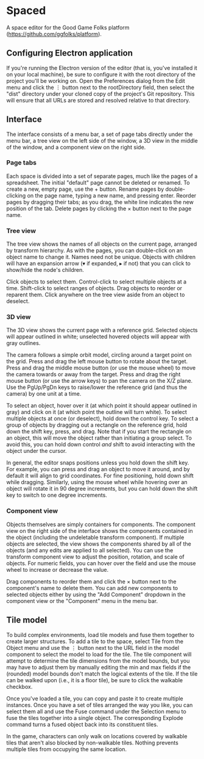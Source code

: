 # Spaced
A space editor for the Good Game Folks platform (https://github.com/ggfolks/platform).

## Configuring Electron application
If you're running the Electron version of the editor (that is, you've installed it on your local
machine), be sure to configure it with the root directory of the project you'll be working on.
Open the Preferences dialog from the Edit menu and click the ⋮ button next to the rootDirectory
field, then select the "dist" directory under your cloned copy of the project's Git repository.
This will ensure that all URLs are stored and resolved relative to that directory.

## Interface
The interface consists of a menu bar, a set of page tabs directly under the menu bar, a tree view
on the left side of the window, a 3D view in the middle of the window, and a component view on the
right side.

### Page tabs
Each space is divided into a set of separate pages, much like the pages of a spreadsheet.  The
initial "default" page cannot be deleted or renamed.  To create a new, empty page, use the + button.
Rename pages by double-clicking on the page name, typing a new name, and pressing enter.  Reorder
pages by dragging their tabs; as you drag, the white line indicates the new position of the tab.
Delete pages by clicking the × button next to the page name.

### Tree view
The tree view shows the names of all objects on the current page, arranged by transform hierarchy.
As with the pages, you can double-click on an object name to change it.  Names need not be unique.
Objects with children will have an expansion arrow (▾ if expanded, ▸ if not) that you can click to
show/hide the node's children.

Click objects to select them.  Control-click to select multiple objects at a time.  Shift-click to
select ranges of objects.  Drag objects to reorder or reparent them.  Click anywhere on the tree
view aside from an object to deselect.

### 3D view
The 3D view shows the current page with a reference grid.  Selected objects will appear outlined
in white; unselected hovered objects will appear with gray outlines.

The camera follows a simple orbit model, circling around a target point on the grid.  Press and drag
the left mouse button to rotate about the target.  Press and drag the middle mouse button (or use
the mouse wheel) to move the camera towards or away from the target.  Press and drag the right
mouse button (or use the arrow keys) to pan the camera on the X/Z plane.  Use the PgUp/PgDn keys
to raise/lower the reference grid (and thus the camera) by one unit at a time.

To select an object, hover over it (at which point it should appear outlined in gray) and click on
it (at which point the outline will turn white).  To select multiple objects at once (or deselect),
hold down the control key.  To select a group of objects by dragging out a rectangle on the
reference grid, hold down the shift key, press, and drag.  Note that if you start the rectangle on
an object, this will move the object rather than initiating a group select.  To avoid this, you can
hold down control *and* shift to avoid interacting with the object under the cursor.

In general, the editor snaps positions unless you hold down the shift key.  For example, you can
press and drag an object to move it around, and by default it will align to grid coordinates.  For
fine positioning, hold down shift while dragging.  Similarly, using the mouse wheel while hovering
over an object will rotate it in 90 degree increments, but you can hold down the shift key to switch
to one degree increments.

### Component view
Objects themselves are simply containers for components.  The component view on the right side of
the interface shows the components contained in the object (including the undeletable transform
component).  If multiple objects are selected, the view shows the components shared by all of the
objects (and any edits are applied to all selected).  You can use the transform component view to
adjust the position, rotation, and scale of objects.  For numeric fields, you can hover over the
field and use the mouse wheel to increase or decrease the value.

Drag components to reorder them and click the × button next to the component's name to delete them.
You can add new components to selected objects either by using the "Add Component" dropdown in the
component view or the "Component" menu in the menu bar.

## Tile model
To build complex environments, load tile models and fuse them together to create larger structures.
To add a tile to the space, select Tile from the Object menu and use the ⋮ button next to the URL
field in the model component to select the model to load for the tile.  The tile component will
attempt to determine the tile dimensions from the model bounds, but you may have to adjust them by
manually editing the min and max fields if the (rounded) model bounds don't match the logical
extents of the tile.  If the tile can be walked upon (i.e., it is a floor tile), be sure to click
the walkable checkbox.

Once you've loaded a tile, you can copy and paste it to create multiple instances.  Once you have a
set of tiles arranged the way you like, you can select them all and use the Fuse command under the
Selection menu to fuse the tiles together into a single object.  The corresponding Explode command
turns a fused object back into its constituent tiles.

In the game, characters can only walk on locations covered by walkable tiles that aren't also
blocked by non-walkable tiles.  Nothing prevents multiple tiles from occupying the same location.
